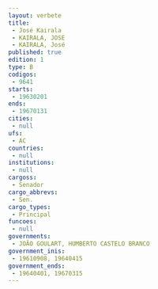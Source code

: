 ```yaml
---
layout: verbete
title:
 - José Kairala
 - KAIRALA, JOSE
 - KAIRALA, José
published: true
edition: 1  
type: B
codigos: 
 - 9641
starts: 
 - 19630201
ends: 
 - 19670131
cities: 
 - null 
ufs: 
 - AC
countries: 
 - null 
institutions: 
 - null 
cargoss: 
 - Senador
cargo_abbrevs: 
 - Sen.
cargo_types: 
 - Principal
funcoes: 
 - null 
governments: 
 - JOÃO GOULART, HUMBERTO CASTELO BRANCO
government_inis: 
 - 19610908, 19640415
government_ends: 
 - 19640401, 19670315
---
```


